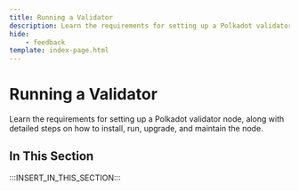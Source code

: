 ```yaml
---
title: Running a Validator
description: Learn the requirements for setting up a Polkadot validator node, along with detailed steps on how to install, run, upgrade, and maintain the node.
hide: 
    - feedback
template: index-page.html
---
```


# Running a Validator

Learn the requirements for setting up a Polkadot validator node, along with detailed steps on how to install, run, upgrade, and maintain the node.

## In This Section

:::INSERT_IN_THIS_SECTION:::